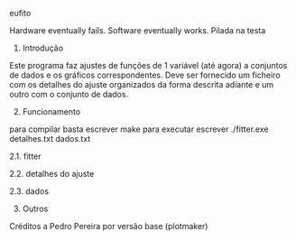 eufito

Hardware eventually fails. Software eventually works.
Pilada na testa

1. Introdução

Este programa faz ajustes de funções de 1 variável (até agora) a conjuntos de dados e os gráficos correspondentes. Deve ser fornecido um ficheiro com os detalhes do ajuste organizados da forma descrita adiante e um outro com o conjunto de dados.


2. Funcionamento

para compilar basta escrever make
para executar escrever ./fitter.exe detalhes.txt dados.txt

2.1. fitter

2.2. detalhes do ajuste

2.3. dados


3. Outros


Créditos a Pedro Pereira por versão base (plotmaker)
